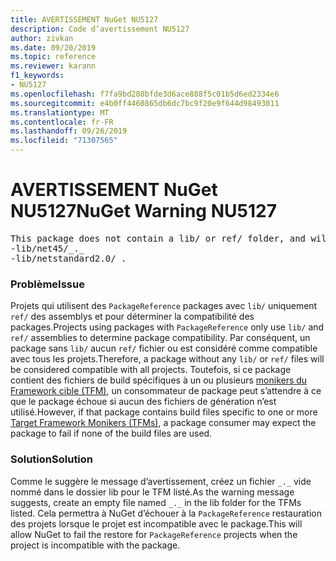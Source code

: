```yaml
---
title: AVERTISSEMENT NuGet NU5127
description: Code d’avertissement NU5127
author: zivkan
ms.date: 09/20/2019
ms.topic: reference
ms.reviewer: karann
f1_keywords:
- NU5127
ms.openlocfilehash: f7fa9bd280bfde3d6ace888f5c01b5d6ed2334e6
ms.sourcegitcommit: e4b0ff4460865db6dc7bc9f20e9f644d98493011
ms.translationtype: MT
ms.contentlocale: fr-FR
ms.lasthandoff: 09/26/2019
ms.locfileid: "71307565"
---
```

# <a name="nuget-warning-nu5127"></a><span data-ttu-id="2575c-103">AVERTISSEMENT NuGet NU5127</span><span class="sxs-lookup"><span data-stu-id="2575c-103">NuGet Warning NU5127</span></span>

<pre>This package does not contain a lib/ or ref/ folder, and will therefore be treated as compatible for all frameworks. Since framework specific files were found under the build/ directory for net45, netstandard2.0, consider creating the following empty files to correctly narrow the compatibility of the package:
-lib/net45/_._
-lib/netstandard2.0/_._</pre>

### <a name="issue"></a><span data-ttu-id="2575c-104">Problème</span><span class="sxs-lookup"><span data-stu-id="2575c-104">Issue</span></span>

<span data-ttu-id="2575c-105">Projets qui utilisent des `PackageReference` packages avec `lib/` uniquement `ref/` des assemblys et pour déterminer la compatibilité des packages.</span><span class="sxs-lookup"><span data-stu-id="2575c-105">Projects using packages with `PackageReference` only use `lib/` and `ref/` assemblies to determine package compatibility.</span></span> <span data-ttu-id="2575c-106">Par conséquent, un package sans `lib/` aucun `ref/` fichier ou est considéré comme compatible avec tous les projets.</span><span class="sxs-lookup"><span data-stu-id="2575c-106">Therefore, a package without any `lib/` or `ref/` files will be considered compatible with all projects.</span></span> <span data-ttu-id="2575c-107">Toutefois, si ce package contient des fichiers de build spécifiques à un ou plusieurs [monikers du Framework cible (TFM)](../target-frameworks.md), un consommateur de package peut s’attendre à ce que le package échoue si aucun des fichiers de génération n’est utilisé.</span><span class="sxs-lookup"><span data-stu-id="2575c-107">However, if that package contains build files specific to one or more [Target Framework Monikers (TFMs)](../target-frameworks.md), a package consumer may expect the package to fail if none of the build files are used.</span></span>

### <a name="solution"></a><span data-ttu-id="2575c-108">Solution</span><span class="sxs-lookup"><span data-stu-id="2575c-108">Solution</span></span>

<span data-ttu-id="2575c-109">Comme le suggère le message d’avertissement, créez un fichier `_._` vide nommé dans le dossier lib pour le TFM listé.</span><span class="sxs-lookup"><span data-stu-id="2575c-109">As the warning message suggests, create an empty file named `_._` in the lib folder for the TFMs listed.</span></span> <span data-ttu-id="2575c-110">Cela permettra à NuGet d’échouer à la `PackageReference` restauration des projets lorsque le projet est incompatible avec le package.</span><span class="sxs-lookup"><span data-stu-id="2575c-110">This will allow NuGet to fail the restore for `PackageReference` projects when the project is incompatible with the package.</span></span>
